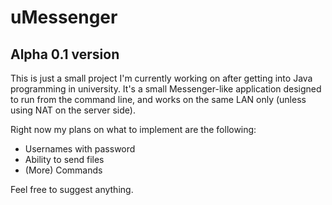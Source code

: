 # uMessenger
## Alpha 0.1 version

This is just a small project I'm currently working on after getting into Java programming in university. It's a small Messenger-like application designed to run from the command line, and works on the same LAN only (unless using NAT on the server side).

Right now my plans on what to implement are the following:

- Usernames with password
- Ability to send files
- (More) Commands


Feel free to suggest anything.
